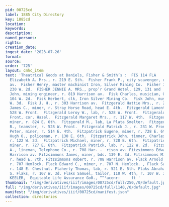 ```yaml
---
pid: 00725cd
label: 1885 City Directory
key: 1885cd
location: 
keywords: 
description: 
named_persons: 
rights: 
creation_date: 
ingest_date: '2023-07-26'
format: 
source: 
order: '725'
layout: cmhc_item
text: 'Theatrical Goods at Daniels, Fisher & Smith’s :  FIS 114 FLA        Fisher
  Elizabeth A. Mrs., r. 219 E. Sth.  Fisher Frank P., city scavenger, r. 122 N. Toledo
  av.  Fisher Henry, master machinist Iron, Silver Mining Co.  Fisher Isaac M., r.
  230 W. 2d.  FISHER JENNIE A. MRS., prop’r Grand Hotel, 129, 131 and | 138 W. Chestnut.  Fisher
  John, mining engineer, r. 819 Harrison av.  Fisk Charles, musician, Odeon Hall,
  104 W. 2d.  Fisk Herbert, clk, Iron Silver Mining Co.  Fisk John, musician, r. 145
  W. 3d.  Fisk J. H., r. 303 Harrison av.  Fitzgerald Hattie Mrs., r. 202 E. 4th.  Fitzgerald
  James C., miner, r. Stray Horse Road, head E. 4th.  Fitzgerald Lamont W., lab, r.
  528 W. Front.  Fitzgerald Leroy W., lab, r. 528 W. Front.  Fitzgerald L. Mrs., r.
  Front, cor. Hazel.  Fitzgerald Margaret Mrs., r. 117 W. 4th.  Fitzgerald Michael,
  miner, r. 824 E. 6th.  Fitzgerald M., lab, La Plata Smelter.  Fitzgerald Nathan
  B., teamster, r. 528 W. Front.  Fitzgerald Patrick J., r. 231 W. Front.  Fitzgerald
  Peter, miner, r. 514 E. 4th.  Fitzpatrick Eugene, miner, r. 728 E. 6th.  Fitzpatrick
  Hugh O., policeman, r. 130 E. 6th.  Fitzpatrick John, tinner, Charles Boettcher,
  r. 122 W. 2d.  Fitzpatrick Michael, miner, r. 728 E. 6th.  Fitzpatrick Michael E.,
  miner, r. 727 E. 6th.  Fitzpatrick Patrick, lab, r. 122 W. 2d.  Fitzsimmons Charles
  A., lineman, Telephone Co., r. 708 Har- -  rison av. Fitzsimmons Edward J., r. 708
  Harrison av. Fitzsimmons James, miner, bds. 139 E. 3d. Fitzsimmons Michael, miner,
  r. head E. 7th. Fitzsimmons Robert, r. 708 Harrison av. Flack Arnold K., miner,
  r. 707 Hemlock. Flack Edward C., mimer, r. 707 N. Hemlock. , Flack Samuel, mining,
  r. 148 E. Chestnut. Flaherty Thomas, lab, r. 521 E. 5th. Flaks Abraham, tailor,
  S. Flaks, r. 107 W. 3d. Flaks Samuel, tailor, 110 W. 4th, r. 107 W. 3d.  GEO. 0.
  KEELER,  Equitable Life Assurance Go0., ““°acenr:     ft '
thumbnail: "/img/derivatives/iiif/images/00725cd/full/250,/0/default.jpg"
full: "/img/derivatives/iiif/images/00725cd/full/1140,/0/default.jpg"
manifest: "/img/derivatives/iiif/00725cd/manifest.json"
collection: directories
---
```

